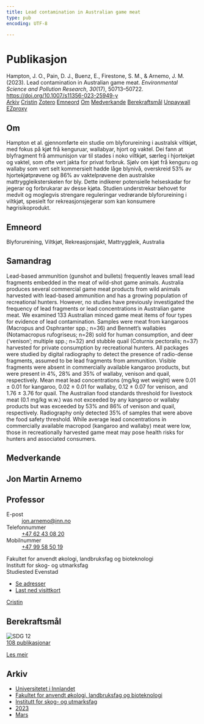 ```yaml
---
title: Lead contamination in Australian game meat
type: pub
encoding: UTF-8

---
```

<h1>Publikasjon</h1>
<article id="csl-bib-container-ZYD7X4R7" class="csl-bib-container">
  <div class="csl-bib-body"> <div class="csl-entry">Hampton, J. O., Pain, D. J., Buenz, E., Firestone, S. M., &#38; Arnemo, J. M. (2023). Lead contamination in Australian game meat. <i>Environmental Science and Pollution Research</i>, <i>30</i>(17), 50713–50722. <a href="https://doi.org/10.1007/s11356-023-25949-y">https://doi.org/10.1007/s11356-023-25949-y</a></div> </div>
  <div class="csl-bib-buttons">
    <a href="#taxonomy-article-ZYD7X4R7" alt="archive" class="csl-bib-button">Arkiv</a>
    <a href="https://app.cristin.no/results/show.jsf?id=2136166" alt="Cristin" class="csl-bib-button">Cristin</a>
    <a href="http://zotero.org/groups/5881554/items/ZYD7X4R7" alt="Zotero" class="csl-bib-button">Zotero</a>
    <a href="#keywords-article-ZYD7X4R7" alt="keywords" class="csl-bib-button">Emneord</a>
    <a href="#about-article-ZYD7X4R7" alt="about_pub" class="csl-bib-button">Om</a>
    <a href="#contributors-article-ZYD7X4R7" alt="contributors" class="csl-bib-button">Medverkande</a>
    <a href="#sdg-article-ZYD7X4R7" alt="sdg" class="csl-bib-button">Berekraftsmål</a>
    <a href="https://link.springer.com/content/pdf/10.1007/s11356-023-25949-y.pdf" alt="Unpaywall" class="csl-bib-button">Unpaywall</a>
    <a href="https://link.springer.com/content/pdf/10.1007/s11356-023-25949-y.pdf" alt="EZproxy" class="csl-bib-button">EZproxy</a>
  </div>
  <div id="csl-bib-meta-container-ZYD7X4R7"></div>
</article>
<div id="csl-bib-meta-ZYD7X4R7" class="csl-bib-meta">
  <article id="about-article-ZYD7X4R7" class="about_pub-article">
    <h1>Om</h1>
    Hampton et al. gjennomførte ein studie om blyforureining i australsk viltkjøt, med fokus på kjøt frå kenguruar, wallabyar, hjort og vaktel. Dei fann at blyfragment frå ammunisjon var til stades i noko viltkjøt, særleg i hjortekjøt og vaktel, som ofte vert jakta for privat forbruk. Sjølv om kjøt frå kenguru og wallaby som vert selt kommersielt hadde låge blynivå, overskreid 53% av hjortekjøtprøvene og 86% av vaktelprøvene den australske mattryggleiksterskelen for bly. Dette indikerer potensielle helseskadar for jegerar og forbrukarar av desse kjøta. Studien understrekar behovet for medvit og moglegvis strengare reguleringar vedrørande blyforureining i viltkjøt, spesielt for rekreasjonsjegerar som kan konsumere høgrisikoprodukt.
  </article>
  <article id="keywords-article-ZYD7X4R7" class="keywords-article">
    <h1>Emneord</h1>
    Blyforureining, Viltkjøt, Rekreasjonsjakt, Mattryggleik, Australia
  </article>
  <article id="abstract-article-ZYD7X4R7" class="abstract-article">
    <h1>Samandrag</h1>
    Lead-based ammunition (gunshot and bullets) frequently leaves small lead fragments embedded in the meat of wild-shot game animals. Australia produces several commercial game meat products from wild animals harvested with lead-based ammunition and has a growing population of recreational hunters. However, no studies have previously investigated the frequency of lead fragments or lead concentrations in Australian game meat. We examined 133 Australian minced game meat items of four types for evidence of lead contamination. Samples were meat from kangaroos (Macropus and Osphranter spp.; n=36) and Bennett’s wallabies (Notamacropus rufogriseus; n=28) sold for human consumption, and deer (‘venison’; multiple spp.; n=32) and stubble quail (Coturnix pectoralis; n=37) harvested for private consumption by recreational hunters. All packages were studied by digital radiography to detect the presence of radio-dense fragments, assumed to be lead fragments from ammunition. Visible fragments were absent in commercially available kangaroo products, but were present in 4%, 28% and 35% of wallaby, venison and quail, respectively. Mean meat lead concentrations (mg/kg wet weight) were 0.01 ± 0.01 for kangaroo, 0.02 ± 0.01 for wallaby, 0.12 ± 0.07 for venison, and 1.76 ± 3.76 for quail. The Australian food standards threshold for livestock meat (0.1 mg/kg w.w.) was not exceeded by any kangaroo or wallaby products but was exceeded by 53% and 86% of venison and quail, respectively. Radiography only detected 35% of samples that were above the food safety threshold. While average lead concentrations in commercially available macropod (kangaroo and wallaby) meat were low, those in recreationally harvested game meat may pose health risks for hunters and associated consumers.
  </article>
  <article id="contributors-article-ZYD7X4R7" class="contributors-article">
    <h1>Medverkande</h1>
    <div class="personas"> <div class="vrtx-hinn-person-card"> <div class="photo"> <i class="lar la-user-circle missing-person"></i> </div> <div class="info"> <hgroup><h1>Jon Martin Arnemo</h1> <h2>Professor</h2> </hgroup><dl> <dt>E-post</dt> <dd> <a href="mailto:jon.arnemo@inn.no">jon.arnemo@inn.no</a> </dd> <dt>Telefonnummer</dt> <dd><a href="tel:+4762430820"> +47 62 43 08 20 </a></dd> <dt>Mobilnummer</dt> <dd><a href="tel:+4799585019"> +47 99 58 50 19 </a></dd> </dl> <p> Fakultet for anvendt økologi, landbruksfag og bioteknologi<br> Institutt for skog- og utmarksfag<br> Studiested Evenstad </p> <ul class="vrtx-hinn-links"> <li><a href="https://www.inn.no/finn-en-ansatt/jon-arnemo.html#vrtx-hinn-addresses">Se adresser</a></li> <li><a href="https://www.inn.no/finn-en-ansatt/jon-arnemo.html?vrtx=vcf">Last ned visittkort</a></li> </ul> </div> </div> <a href="https://app.cristin.no/persons/show.jsf?id=328246" alt="Cristin URL" class="personas-cristin">Cristin</a> </div>
  </article>
  <article id="sdg-article-ZYD7X4R7" class="sdg-article">
    <h1>Berekraftsmål</h1>
    <div class="sdg-container"><div id="sdg12" class="sdg">
        <img src="{{< params subfolder >}}images/sdg/sdg12_nn.png" class="image" alt="SDG 12">
        <div class="sdg-overlay">
          <a href="/nn/archive/?key=?sdg=12#archive" class="sdg-publication-count"><span>108</span> publikasjonar</a>
          <p><a href="https://fn.no/om-fn/fns-baerekraftsmaal/ansvarlig-forbruk-og-produksjon?lang=nno-NO" class="sdg-read-more">Les meir</a></p>
        </div>
      </div></div>
  </article>
  <article id="taxonomy-article-ZYD7X4R7" class="taxonomy-article">
    <h1>Arkiv</h1>
    <ul>
      <li>
        <a href="/nn/archive/?key=3DCRN523">Universitetet i Innlandet</a>
      </li>
      <li>
        <a href="/nn/archive/?key=T77LXH6D">Fakultet for anvendt økologi, landbruksfag og bioteknologi</a>
      </li>
      <li>
        <a href="/nn/archive/?key=7TRARPE3">Institutt for skog- og utmarksfag</a>
      </li>
      <li>
        <a href="/nn/archive/?key=WXLLSUEU">2023</a>
      </li>
      <li>
        <a href="/nn/archive/?key=HU97CPNH">Mars</a>
      </li>
    </ul>
  </article>
</div>

